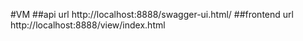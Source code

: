 #VM
##api url
http://localhost:8888/swagger-ui.html/
##frontend url
http://localhost:8888/view/index.html
